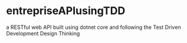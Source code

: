 # entrepriseAPIusingTDD
a RESTful web API built using dotnet core and following the Test Driven Development Design Thinking
